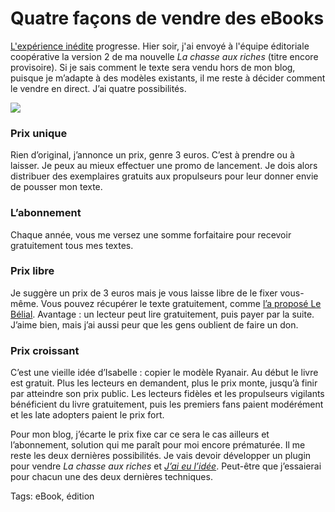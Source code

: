 # Quatre façons de vendre des eBooks

[L'expérience inédite](http://blog.tcrouzet.com/2010/09/15/l%E2%80%99experience-inedite-et-interdite/) progresse. Hier soir, j'ai envoyé à l'équipe éditoriale coopérative la version 2 de ma nouvelle *La chasse aux riches* (titre encore provisoire). Si je sais comment le texte sera vendu hors de mon blog, puisque je m’adapte à des modèles existants, il me reste à décider comment le vendre en direct. J’ai quatre possibilités.<span id="more-19341"></span>

![](http://blog.tcrouzet.comhttps://tcrouzet.com/images_tc/2010/09/prixl.jpg)

### Prix unique

Rien d’original, j’annonce un prix, genre 3 euros. C’est à prendre ou à laisser. Je peux au mieux effectuer une promo de lancement. Je dois alors distribuer des exemplaires gratuits aux propulseurs pour leur donner envie de pousser mon texte.

### L’abonnement

Chaque année, vous me versez une somme forfaitaire pour recevoir gratuitement tous mes textes.

### Prix libre

Je suggère un prix de 3 euros mais je vous laisse libre de le fixer vous-même. Vous pouvez récupérer le texte gratuitement, comme [l’a proposé Le Bélial](http://blog.tcrouzet.com/2010/09/04/renverser-economie-du-livre/). Avantage : un lecteur peut lire gratuitement, puis payer par la suite. J’aime bien, mais j’ai aussi peur que les gens oublient de faire un don.

### Prix croissant

C’est une vieille idée d’Isabelle : copier le modèle Ryanair. Au début le livre est gratuit. Plus les lecteurs en demandent, plus le prix monte, jusqu’à finir par atteindre son prix public. Les lecteurs fidèles et les propulseurs vigilants bénéficient du livre gratuitement, puis les premiers fans paient modérément et les late adopters paient le prix fort.

Pour mon blog, j’écarte le prix fixe car ce sera le cas ailleurs et l’abonnement, solution qui me paraît pour moi encore prématurée. Il me reste les deux dernières possibilités. Je vais devoir développer un plugin pour vendre *La chasse aux riches* et [*J’ai eu l’idée*](http://blog.tcrouzet.com/id/). Peut-être que j’essaierai pour chacun une des deux dernières techniques.

Tags: eBook, édition